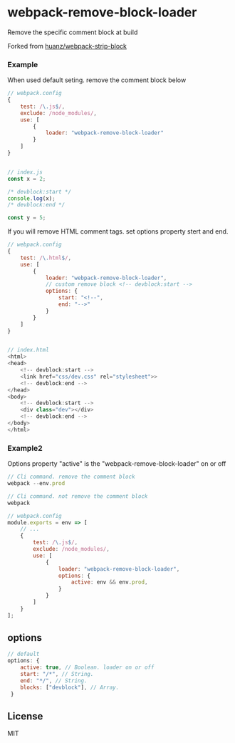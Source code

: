 # webpack-remove-block-loader

Remove the specific comment block at build

Forked from [huanz/webpack-strip-block](https://github.com/huanz/webpack-strip-block)

### Example

When used default seting. remove the comment block below

```javascript
// webpack.config
{
    test: /\.js$/,
    exclude: /node_modules/,
    use: [
        {
            loader: "webpack-remove-block-loader"
        }
    ]
}


// index.js
const x = 2;

/* devblock:start */
console.log(x);
/* devblock:end */

const y = 5;
```

If you will remove HTML comment tags. set options property stert and end.

```javascript
// webpack.config
{
    test: /\.html$/,
    use: [
        {
            loader: "webpack-remove-block-loader",
            // custom remove block <!-- devblock:start -->
            options: {
                start: "<!--",
                end: "-->"
            }
        }
    ]
}


// index.html
<html>
<head>
    <!-- devblock:start -->
    <link href="css/dev.css" rel="stylesheet">>
    <!-- devblock:end -->
</head>
<body>
    <!-- devblock:start -->
    <div class="dev"></div>
    <!-- devblock:end -->
</body>
</html>
```

### Example2

Options property "active" is the "webpack-remove-block-loader" on or off

```javascript
// Cli command. remove the comment block
webpack --env.prod

// Cli command. not remove the comment block
webpack

// webpack.config
module.exports = env => [
    // ...
    {
        test: /\.js$/,
        exclude: /node_modules/,
        use: [
            {
                loader: "webpack-remove-block-loader",
                options: {
                    active: env && env.prod,
                }
            }
        ]
    }
];
```

## options

```javascript
// default
options: {
    active: true, // Boolean. loader on or off
    start: "/*", // String.
    end: "*/", // String.
    blocks: ["devblock"], // Array.
 }
```

## License

MIT
